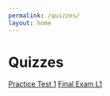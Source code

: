 ```yaml
---
permalink: /quizzes/
layout: home
---
```


# Quizzes

[Practice Test 1](/quizzes/practicetest1)
[Final Exam L1](#)
